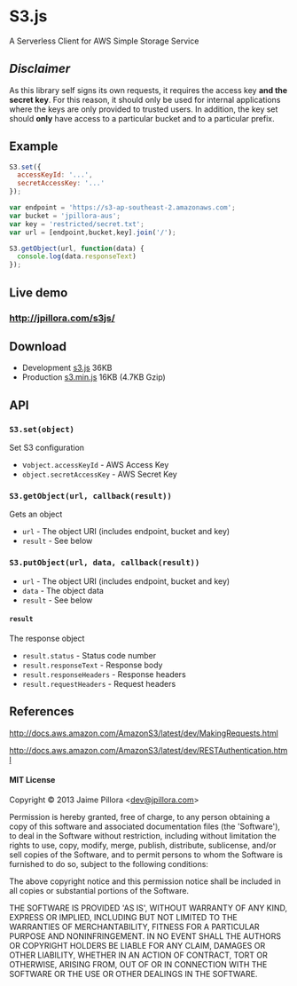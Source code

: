 # S3.js

A Serverless Client for AWS Simple Storage Service

## *Disclaimer*

As this library self signs its own requests, it requires the access key
**and the secret key**. For this reason, it should only be used for internal
applications where the keys are only provided to trusted users. In addition,
the key set should **only** have access to a particular
bucket and to a particular prefix.

## Example

``` js
S3.set({
  accessKeyId: '...',
  secretAccessKey: '...'
});

var endpoint = 'https://s3-ap-southeast-2.amazonaws.com';
var bucket = 'jpillora-aus';
var key = 'restricted/secret.txt';
var url = [endpoint,bucket,key].join('/');

S3.getObject(url, function(data) {
  console.log(data.responseText)
});
```

## Live demo

### http://jpillora.com/s3js/

## Download

* Development [s3.js](http://jpillora.com/s3js/dist/s3.js) 36KB
* Production [s3.min.js](http://jpillora.com/s3js/dist/s3.min.js) 16KB (4.7KB Gzip)

## API

### `S3.set(object)`

Set S3 configuration

* v`object.accessKeyId` - AWS Access Key
* `object.secretAccessKey` - AWS Secret Key

### `S3.getObject(url, callback(result))`

Gets an object

* `url` - The object URI (includes endpoint, bucket and key)
* `result` - See below

### `S3.putObject(url, data, callback(result))`

* `url` - The object URI (includes endpoint, bucket and key)
* `data` - The object data
* `result` - See below

#### `result`

The response object

* `result.status` - Status code number
* `result.responseText` - Response body
* `result.responseHeaders` - Response headers
* `result.requestHeaders` - Request headers

## References

http://docs.aws.amazon.com/AmazonS3/latest/dev/MakingRequests.html

http://docs.aws.amazon.com/AmazonS3/latest/dev/RESTAuthentication.html

#### MIT License

Copyright © 2013 Jaime Pillora &lt;dev@jpillora.com&gt;

Permission is hereby granted, free of charge, to any person obtaining
a copy of this software and associated documentation files (the
'Software'), to deal in the Software without restriction, including
without limitation the rights to use, copy, modify, merge, publish,
distribute, sublicense, and/or sell copies of the Software, and to
permit persons to whom the Software is furnished to do so, subject to
the following conditions:

The above copyright notice and this permission notice shall be
included in all copies or substantial portions of the Software.

THE SOFTWARE IS PROVIDED 'AS IS', WITHOUT WARRANTY OF ANY KIND,
EXPRESS OR IMPLIED, INCLUDING BUT NOT LIMITED TO THE WARRANTIES OF
MERCHANTABILITY, FITNESS FOR A PARTICULAR PURPOSE AND NONINFRINGEMENT.
IN NO EVENT SHALL THE AUTHORS OR COPYRIGHT HOLDERS BE LIABLE FOR ANY
CLAIM, DAMAGES OR OTHER LIABILITY, WHETHER IN AN ACTION OF CONTRACT,
TORT OR OTHERWISE, ARISING FROM, OUT OF OR IN CONNECTION WITH THE
SOFTWARE OR THE USE OR OTHER DEALINGS IN THE SOFTWARE.

